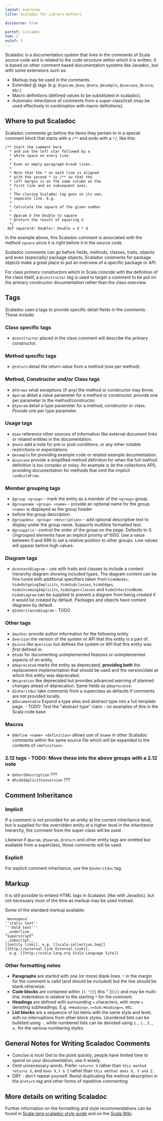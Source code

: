 ```yaml
---
layout: overview
title: Scaladoc for Library Authors

discourse: true

partof: scaladoc
num: 2
outof: 3
---
```


Scaladoc is a documentation system that lives in the comments of Scala source code
and is related to the code structure within which it is written. It is based on
other comment based documentation systems like Javadoc, but with some extensions
such as:

- Markup may be used in the comments.
- Extended @ tags (e.g. `@tparam`, `@see`, `@note`, `@example`, `@usecase`,
  `@since`, etc.)
- Macro definitions (defined values to be substituted in scaladoc).
- Automatic inheritance of comments from a super-class/trait (may be used
  effectively in combination with macro definitions).

## Where to put Scaladoc

Scaladoc comments go before the items they pertain to in a special comment block
that starts with a `/**` and ends with a `*/`, like this:

    /** Start the comment here
      * and use the left star followed by a
      * white space on every line.
      *
      * Even on empty paragraph-break lines.
      *
      * Note that the * on each line is aligned
      * with the second * in /** so that the
      * left margin is on the same column on the
      * first line and on subsequent ones.
      *
      * The closing Scaladoc tag goes on its own,
      * separate line. E.g.
      *
      * Calculate the square of the given number
      *
      * @param d the Double to square
      * @return the result of squaring d
      */
     def square(d: Double): Double = d * d

In the example above, this Scaladoc comment is associated with the method
`square` since it is right before it in the source code.

Scaladoc comments can go before fields, methods, classes, traits, objects and
even (especially) package objects. Scaladoc comments for package objects make
a great place to put an overview of a specific package or API.

For class *primary constructors* which in Scala coincide with the definition
of the class itself, a `@constructor` tag is used to target a comment to be
put on the primary constructor documentation rather than the class overview.

## Tags
Scaladoc uses `@` tags to provide specific detail fields in the comments. These
include:


### Class specific tags
- `@constructor` placed in the class comment will describe the primary constructor.


### Method specific tags
- `@return` detail the return value from a method (one per method).


### Method, Constructor and/or Class tags
- `@throws` what exceptions (if any) the method or constructor may throw.
- `@param` detail a value parameter for a method or constructor, provide one
  per parameter to the method/constructor.
- `@tparam` detail a type parameter for a method, constructor or class. Provide
  one per type parameter.


### Usage tags
- `@see` reference other sources of information like external document links or
  related entities in the documentation.
- `@note` add a note for pre or post conditions, or any other notable restrictions
  or expectations.
- `@example` for providing example code or related example documentation.
- `@usecase` provide a simplified method definition for when the full method
  definition is too complex or noisy. An example is (in the collections API),
  providing documentation for methods that omit the implicit `canBuildFrom`.


### Member grouping tags
- `@group <group>` - mark the entity as a member of the `<group>` group.
- `@groupname <group> <name>` - provide an optional name for the group. `<name>` is displayed as the group header
-  before the group description.
- `@groupdesc <group> <description>` - add optional descriptive text to display under the group name. Supports multiline
   formatted text.
- `@groupprio` <priority> - control the order of the group on the page. Defaults to 0. Ungrouped elements have
  an implicit priority of 1000. Use a value between 0 and 999 to set a relative position to other groups. Low values
  will appear before high values.


### Diagram tags
- `@contentDiagram` - use with traits and classes to include a content hierarchy diagram showing included types.
   The diagram content can be fine tuned with additional specifiers taken from `hideNodes`, `hideOutgoingImplicits`,
   `hideSubclasses`, `hideEdges`, `hideIncomingImplicits`, `hideSuperclasses` and `hideInheritedNode`.
   `hideDiagram` can be supplied to prevent a diagram from being created if it would be created by default. Packages
   and objects have content diagrams by default.
- `@inheritanceDiagram` - TODO

### Other tags
- `@author` provide author information for the following entity
- `@version` the version of the system or API that this entity is a part of.
- `@since` like `@version` but defines the system or API that this entity was
  *first* defined in.
- `@todo` for documenting unimplemented features or unimplemented aspects of
  an entity.
- `@deprecated` marks the entity as deprecated, **providing both** the
  replacement implementation that should be used and the version/date at which
  this entity was deprecated.
- `@migration` like deprecated but provides advanced warning of planned changes
  ahead of deprecation. Same fields as `@deprecated`.
- `@inheritdoc` take comments from a superclass as defaults if comments are not
  provided locally.
- `@documentable` Expand a type alias and abstract type into a full template page. - TODO: Test the "abstract type" claim - no examples of this in the Scala code base


### Macros
- `@define <name> <definition>` allows use of `$name` in other Scaladoc comments
  within the same source file which will be expanded to the contents of
  `<definition>`.


### 2.12 tags - TODO: Move these into the above groups with a 2.12 note
- `@shortDescription` ???
- `@hideImplicitConversion` ???

## Comment Inheritance

### Implicit
If a comment is not provided for an entity at the current inheritance level, but
is supplied for the overridden entity at a higher level in the inheritance
hierarchy, the comment from the super-class will be used.

Likewise if `@param`, `@tparam`, `@return` and other entity tags are omitted
but available from a superclass, those comments will be used.

### Explicit
For explicit comment inheritance, use the `@inheritdoc` tag.


## Markup

It is still possible to embed HTML tags in Scaladoc (like with Javadoc), but
not necessary most of the time as markup may be used instead.

Some of the standard markup available:

    `monospace`
    ''italic text''
    '''bold text'''
    __underline__
    ^superscript^
    ,,subscript,,
    [[entity link]], e.g. [[scala.collection.Seq]]
    [[http://external.link External Link]],
      e.g. [[http://scala-lang.org Scala Language Site]]

### Other formatting notes

- **Paragraphs** are started with one (or more) blank lines. `*` in the margin
  for the comment is valid (and should be included) but the line should be
  blank otherwise.
- **Code blocks** are contained within `{{ "{{{` this " }}`}}}` and may be multi-line.
  Indentation is relative to the starting `*` for the comment.
- **Headings** are defined with surrounding `=` characters, with more `=` denoting
  subheadings. E.g. `=Heading=`, `==Sub-Heading==`, etc.
- **List blocks** are a sequence of list items with the same style and level,
  with no interruptions from other block styles. Unordered lists can be bulleted
  using `-`, while numbered lists can be denoted using `1.`, `i.`, `I.`, `a.` for
  the various numbering styles.

## General Notes for Writing Scaladoc Comments ##

- Concise is nice! Get to the point quickly, people have limited time to spend
  on your documentation, use it wisely.
- Omit unnecessary words. Prefer `returns X` rather than `this method returns X`,
  and `does X,Y & Z` rather than `this method does X, Y and Z`.
- DRY - don't repeat yourself. Resist duplicating the method description in the
  `@return` tag and other forms of repetitive commenting.

## More details on writing Scaladoc

Further information on the formatting and style recommendations can be found in
[Scala-lang scaladoc style guide](http://docs.scala-lang.org/style/scaladoc.html)
and on the
[Scala Wiki](https://wiki.scala-lang.org/display/SW/Writing+Documentation).

